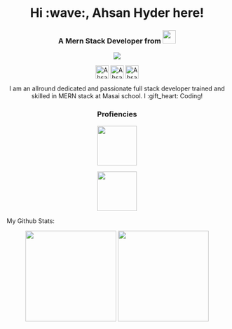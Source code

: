 <h1 align="center">Hi :wave:, Ahsan Hyder here!</h1>

<h3 align="center">A Mern Stack Developer from <span>
  <img height="30px" width="30px" src=https://user-images.githubusercontent.com/59872807/89734872-6a279400-da7c-11ea-891e-86ef7e7cf071.jpg>
  <span></h3>
 <p align="center">
  <img src=https://user-images.githubusercontent.com/59872807/89733365-a8b85100-da72-11ea-8677-742c0a8e9187.gif >
 </p> 
  
<p align="center">
<a href=https://ahsanhyder625.github.io/Portfolio_Ahsan/ target="_blank"><img align="center" height="30px" width="30px" src=https://cdn.jsdelivr.net/npm/simple-icons@3.0.1/icons/dev-dot-to.svg alt=" Ahsan" height="20" width="20" /></a>
<a href=https://twitter.com/ahsanhyder625 target="_blank"><img align="center" height="30px" width="30px" src=https://cdn.jsdelivr.net/npm/simple-icons@3.0.1/icons/twitter.svg alt=" Ahsan" height="20" width="20" /></a>
<a href=https://www.linkedin.com/in/ahsan-hyder-a27663135 target="_blank"><img align="center" height="30px" width="30px" src=https://cdn.jsdelivr.net/npm/simple-icons@3.0.1/icons/linkedin.svg alt="Ahsan" height="20" width="20" /></a>
</p>

<p align="center">
  I am an allround dedicated and passionate full stack developer trained and skilled in MERN stack at Masai school. I :gift_heart: Coding!
</p>
  
<h3 align="center">Profiencies</h3> 
 <p align="center">
  <img height="90px" src=https://user-images.githubusercontent.com/59872807/89734383-7827e580-da79-11ea-9840-299bc8b32335.jpg >
 </p> 
  <p  align="center">
    <img height="90px" src=https://user-images.githubusercontent.com/59872807/89734655-0bade600-da7b-11ea-91e3-a38a9d86eb25.jpg>
  </p>
  
  My Github Stats: 
  <p align='center'>
  <img src="https://github-readme-stats.vercel.app/api?username=ahsanhyder625&theme=dark&show_icons=true&count_private=true" height="207px" /> 
  <img src="https://github-readme-stats.vercel.app/api/top-langs/?username=ahsanhyder625&theme=dark" height="207px" />

</P>

<!--
**ahsanhyder625/ahsanhyder625** is a ✨ _special_ ✨ repository because its `README.md` (this file) appears on your GitHub profile.

Here are some ideas to get you started:

- 🔭 I’m currently working on ...
- 🌱 I’m currently learning ...
- 👯 I’m looking to collaborate on ...
- 🤔 I’m looking for help with ...
- 💬 Ask me about ...
- 📫 How to reach me: ...
- 😄 Pronouns: ...
- ⚡ Fun fact: ...
-->

